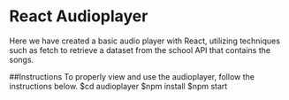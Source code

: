 # React Audioplayer
Here we have created a basic audio player with React, utilizing techniques such as 
fetch to retrieve a dataset from the school API that contains the songs.

##Instructions
To properly view and use the audioplayer, follow the instructions below.
$cd audioplayer
$npm install
$npm start
